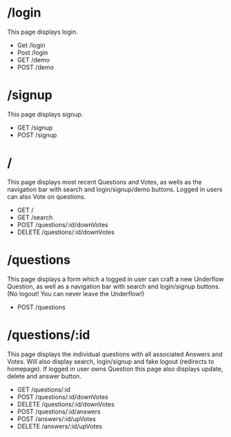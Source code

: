 # /login
This page displays login.

*  Get /login
*  Post /login
*  GET /demo
*  POST /demo

# /signup
This page displays signup.

*  GET /signup
*  POST /signup

# /
This page displays most recent Questions and Votes, as wells as the navigation bar with search and login/signup/demo buttons. Logged in users can also Vote on questions. 

* GET /
* GET /search
* POST /questions/:id/downVotes
* DELETE /questions/:id/downVotes

# /questions
This page displays a form which a logged in user can craft a new Underflow Question, as well as a navigation bar with search and login/signup buttons. (No logout! You can never leave the Underflow!)

* POST /questions

# /questions/:id
This page displays the individual questions with all associated Answers and Votes. Will also display search, login/signup and fake logout (redirects to homepage). If logged in user owns Question this page also displays update, delete and answer button. 

* GET /questions/:id
* POST /questions/:id/downVotes
* DELETE /questions/:id/downVotes
* POST /questions/:id/answers
* POST /answers/:id/upVotes
* DELETE /answers/:id/upVotes 


